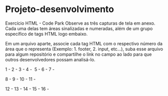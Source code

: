 # Projeto-desenvolvimento
Exercício HTML - Code Park
Observe as três capturas de tela em anexo. Cada uma delas tem áreas sinalizadas e numeradas, além de um grupo específico de tags HTML logo embaixo.

Em um arquivo aparte, associe cada tag HTML com o respectivo número da área que o representa (Exemplo: 1. footer, 2. input, etc...), suba esse arquivo para algum repositório e compartilhe o link no campo ao lado para que outros desenvolvedores possam analisá-lo.

1 - 
2 - 
3 - 
4 - <img>
5 - 
6 - 
7 - <p>

8 - 
9 - 
10 - 
11 - 

12 - 
13 - 
14 - 
15 - 
16 - 
